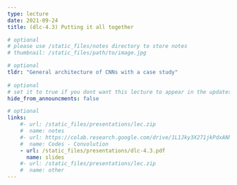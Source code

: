 ```yaml
---
type: lecture
date: 2021-09-24
title: (dlc-4.3) Putting it all together

# optional
# please use /static_files/notes directory to store notes
# thumbnail: /static_files/path/to/image.jpg

# optional
tldr: "General architecture of CNNs with a case study"
  
# optional
# set it to true if you dont want this lecture to appear in the updates section
hide_from_announcments: false

# optional
links: 
    #- url: /static_files/presentations/lec.zip
    #  name: notes
    #- url: https://colab.research.google.com/drive/1L1Jky3X271jkPdxANhwIDvaD7crsCll-?usp=sharing
    #  name: Codes - Convolution
    - url: /static_files/presentations/dlc-4.3.pdf
      name: slides
    #- url: /static_files/presentations/lec.zip
    #  name: other
---
```


